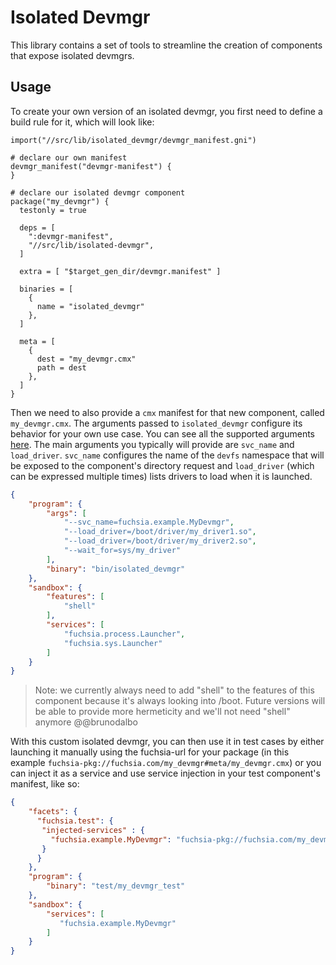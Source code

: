 # Isolated Devmgr

This library contains a set of tools to streamline the creation of components that expose
isolated devmgrs.

## Usage

To create your own version of an isolated devmgr, you first need to define a build rule for it,
which will look like:

```gn
import("//src/lib/isolated_devmgr/devmgr_manifest.gni")

# declare our own manifest
devmgr_manifest("devmgr-manifest") {
}

# declare our isolated devmgr component
package("my_devmgr") {
  testonly = true

  deps = [
    ":devmgr-manifest",
    "//src/lib/isolated-devmgr",
  ]

  extra = [ "$target_gen_dir/devmgr.manifest" ]

  binaries = [
    {
      name = "isolated_devmgr"
    },
  ]

  meta = [
    {
      dest = "my_devmgr.cmx"
      path = dest
    },
  ]
}
```

Then we need to also provide a `cmx` manifest for that new component, called `my_devmgr.cmx`.
The arguments passed to `isolated_devmgr` configure its behavior for your own use case. You can
see all the supported arguments [here](./main.cc). The main arguments you typically will provide
are `svc_name` and `load_driver`. `svc_name` configures the name of the `devfs` namespace that
will be exposed to the component's directory request and `load_driver` (which can be expressed
multiple times) lists drivers to load when it is launched.

```json
{
    "program": {
        "args": [
            "--svc_name=fuchsia.example.MyDevmgr",
            "--load_driver=/boot/driver/my_driver1.so",
            "--load_driver=/boot/driver/my_driver2.so",
            "--wait_for=sys/my_driver"
        ],
        "binary": "bin/isolated_devmgr"
    },
    "sandbox": {
        "features": [
            "shell"
        ],
        "services": [
            "fuchsia.process.Launcher",
            "fuchsia.sys.Launcher"
        ]
    }
}
```
> Note: we currently always need to add "shell" to the features of this component because it's
> always looking into /boot. Future versions will be able to provide more hermeticity and we'll
> not need "shell" anymore
> @@brunodalbo

With this custom isolated devmgr, you can then use it in test cases by either launching it manually
using the fuchsia-url for your package (in this example
`fuchsia-pkg://fuchsia.com/my_devmgr#meta/my_devmgr.cmx`) or you can inject it as a service and
use service injection in your test component's manifest, like so:

```json
{
    "facets": {
      "fuchsia.test": {
       "injected-services" : {
         "fuchsia.example.MyDevmgr": "fuchsia-pkg://fuchsia.com/my_devmgr#meta/my_devmgr.cmx"
       }
      }
    },
    "program": {
        "binary": "test/my_devmgr_test"
    },
    "sandbox": {
        "services": [
           "fuchsia.example.MyDevmgr"
        ]
    }
}
```

